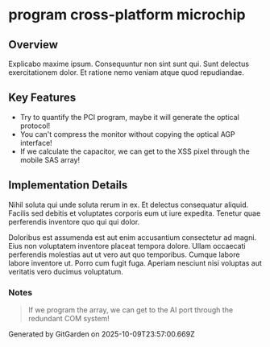 # program cross-platform microchip

## Overview
Explicabo maxime ipsum. Consequuntur non sint sunt qui. Sunt delectus exercitationem dolor. Et ratione nemo veniam atque quod repudiandae.

## Key Features
- Try to quantify the PCI program, maybe it will generate the optical protocol!
- You can't compress the monitor without copying the optical AGP interface!
- If we calculate the capacitor, we can get to the XSS pixel through the mobile SAS array!

## Implementation Details
Nihil soluta qui unde soluta rerum in ex. Et delectus consequatur aliquid. Facilis sed debitis et voluptates corporis eum ut iure expedita. Tenetur quae perferendis inventore quo qui qui dolor.
 Doloribus est assumenda est aut enim accusantium consectetur ad magni. Eius non voluptatem inventore placeat tempora dolore. Ullam occaecati perferendis molestias aut ut vero aut quo temporibus. Cumque labore labore inventore ut. Porro cum fugit fuga. Aperiam nesciunt nisi voluptas aut veritatis vero ducimus voluptatum.

### Notes
> If we program the array, we can get to the AI port through the redundant COM system!

Generated by GitGarden on 2025-10-09T23:57:00.669Z